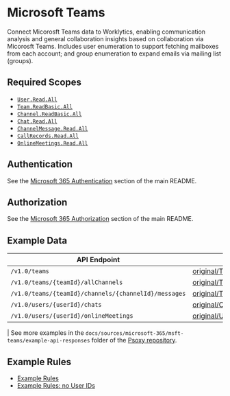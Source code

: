 # Microsoft Teams

Connect Micorosft Teams data to Worklytics, enabling communication analysis and general collaboration
insights based on collaboration via Micorosft Teams. Includes user enumeration to support fetching
mailboxes from each account; and group enumeration to expand emails via mailing list (groups).

## Required Scopes
- [`User.Read.All`](https://learn.microsoft.com/en-us/graph/permissions-reference#userreadall)
- [`Team.ReadBasic.All`](https://learn.microsoft.com/en-us/graph/permissions-reference#teamreadbasicall)
- [`Channel.ReadBasic.All`](https://learn.microsoft.com/en-us/graph/permissions-reference#channelreadbasicall)
- [`Chat.Read.All`](https://learn.microsoft.com/en-us/graph/permissions-reference#chatreadbasicall)
- [`ChannelMessage.Read.All`](https://learn.microsoft.com/en-us/graph/permissions-reference#channelmessagereadall)
- [`CallRecords.Read.All`](https://learn.microsoft.com/en-us/graph/permissions-reference#callrecordsreadall)
- [`OnlineMeetings.Read.All`](https://learn.microsoft.com/en-us/graph/permissions-reference#onlinemeetingsreadall)

## Authentication

See the [Microsoft 365 Authentication](../README.md#authentication) section of the main README.

## Authorization

See the [Microsoft 365 Authorization](../README.md#authorization) section of the main README.

## Example Data

| API Endpoint                        | Example Response                                                                                               | Sanitized Example Response                                                                     |
|-------------------------------------|----------------------------------------------------------------------------------------------------------------|------------------------------------------------------------------------------------------------|
| `/v1.0/teams`                       | [original/Teams_v1.0.json](example-api-responses/original/Teams_v1.0.json)                                     | [sanitized/Teams_v1.0.json](example-api-responses/sanitized/Teams_v1.0.json)                   |
| `/v1.0/teams/{teamId}/allChannels`  | [original/Teams_allChannels_v1.0.json](example-api-responses/original/Teams_allChannels_v1.0.json)             | [sanitized/Teams_allChannels_v1.0.json](example-api-responses/sanitized/Teams_allChannels_v1.0.json) |
| `/v1.0/teams/{teamId}/channels/{channelId}/messages` | [original/Teams_channels_messages_v1.0.json](example-api-responses/original/Teams_channels_messages_v1.0.json) | [sanitized/Teams_channels_messages_v1.0.json](example-api-responses/sanitized/Teams_channels_messages_v1.0.json) |
| `/v1.0/users/{userId}/chats`        | [original/Chats_messages_v1.0.json](example-api-responses/original/Chats_messages_v1.0.json)                   | [sanitized/Chats_messages_v1.0.json](example-api-responses/sanitized/Chats_messages_v1.0.json) |
| `/v1.0/users/{userId}/onlineMeetings` | [original/Users_onlineMeetings_v1.0.json](example-api-responses/original/Users_onlineMeetings_v1.0.json)       | [sanitized/Users_onlineMeetings_v1.0.json](example-api-responses/sanitized/Users_onlineMeetings_v1.0.json) |
|
See more examples in the `docs/sources/microsoft-365/msft-teams/example-api-responses` folder
of the [Psoxy repository](https://github.com/Worklytics/psoxy).

## Example Rules

- [Example Rules](msft-teams.yaml)
- [Example Rules: no User IDs](msft-teams_no-userIds.yaml)


